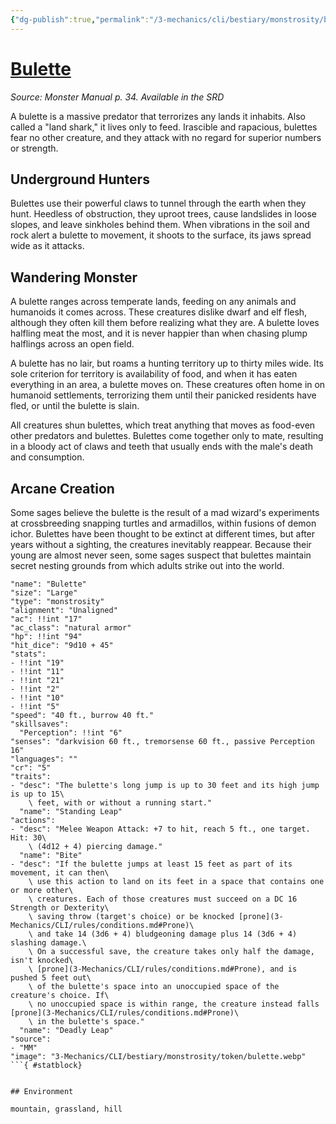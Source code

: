 ```yaml
---
{"dg-publish":true,"permalink":"/3-mechanics/cli/bestiary/monstrosity/bulette/","tags":["ttrpg-cli/compendium/src/5e/mm","ttrpg-cli/monster/cr/5","ttrpg-cli/monster/environment/grassland","ttrpg-cli/monster/environment/hill","ttrpg-cli/monster/environment/mountain","ttrpg-cli/monster/size/large","ttrpg-cli/monster/type/monstrosity"]}
---
```


# [Bulette](3-Mechanics\CLI\bestiary\monstrosity/bulette.md)
*Source: Monster Manual p. 34. Available in the <span title='Systems Reference Document (5.1)'>SRD</span>*  

A bulette is a massive predator that terrorizes any lands it inhabits. Also called a "land shark," it lives only to feed. Irascible and rapacious, bulettes fear no other creature, and they attack with no regard for superior numbers or strength.

## Underground Hunters

Bulettes use their powerful claws to tunnel through the earth when they hunt. Heedless of obstruction, they uproot trees, cause landslides in loose slopes, and leave sinkholes behind them. When vibrations in the soil and rock alert a bulette to movement, it shoots to the surface, its jaws spread wide as it attacks.

## Wandering Monster

A bulette ranges across temperate lands, feeding on any animals and humanoids it comes across. These creatures dislike dwarf and elf flesh, although they often kill them before realizing what they are. A bulette loves halfling meat the most, and it is never happier than when chasing plump halflings across an open field.

A bulette has no lair, but roams a hunting territory up to thirty miles wide. Its sole criterion for territory is availability of food, and when it has eaten everything in an area, a bulette moves on. These creatures often home in on humanoid settlements, terrorizing them until their panicked residents have fled, or until the bulette is slain.

All creatures shun bulettes, which treat anything that moves as food-even other predators and bulettes. Bulettes come together only to mate, resulting in a bloody act of claws and teeth that usually ends with the male's death and consumption.

## Arcane Creation

Some sages believe the bulette is the result of a mad wizard's experiments at crossbreeding snapping turtles and armadillos, within fusions of demon ichor. Bulettes have been thought to be extinct at different times, but after years without a sighting, the creatures inevitably reappear. Because their young are almost never seen, some sages suspect that bulettes maintain secret nesting grounds from which adults strike out into the world.

```statblock
"name": "Bulette"
"size": "Large"
"type": "monstrosity"
"alignment": "Unaligned"
"ac": !!int "17"
"ac_class": "natural armor"
"hp": !!int "94"
"hit_dice": "9d10 + 45"
"stats":
- !!int "19"
- !!int "11"
- !!int "21"
- !!int "2"
- !!int "10"
- !!int "5"
"speed": "40 ft., burrow 40 ft."
"skillsaves":
  "Perception": !!int "6"
"senses": "darkvision 60 ft., tremorsense 60 ft., passive Perception 16"
"languages": ""
"cr": "5"
"traits":
- "desc": "The bulette's long jump is up to 30 feet and its high jump is up to 15\
    \ feet, with or without a running start."
  "name": "Standing Leap"
"actions":
- "desc": "Melee Weapon Attack: +7 to hit, reach 5 ft., one target. Hit: 30\
    \ (4d12 + 4) piercing damage."
  "name": "Bite"
- "desc": "If the bulette jumps at least 15 feet as part of its movement, it can then\
    \ use this action to land on its feet in a space that contains one or more other\
    \ creatures. Each of those creatures must succeed on a DC 16 Strength or Dexterity\
    \ saving throw (target's choice) or be knocked [prone](3-Mechanics/CLI/rules/conditions.md#Prone)\
    \ and take 14 (3d6 + 4) bludgeoning damage plus 14 (3d6 + 4) slashing damage.\
    \ On a successful save, the creature takes only half the damage, isn't knocked\
    \ [prone](3-Mechanics/CLI/rules/conditions.md#Prone), and is pushed 5 feet out\
    \ of the bulette's space into an unoccupied space of the creature's choice. If\
    \ no unoccupied space is within range, the creature instead falls [prone](3-Mechanics/CLI/rules/conditions.md#Prone)\
    \ in the bulette's space."
  "name": "Deadly Leap"
"source":
- "MM"
"image": "3-Mechanics/CLI/bestiary/monstrosity/token/bulette.webp"
```{ #statblock}


## Environment

mountain, grassland, hill